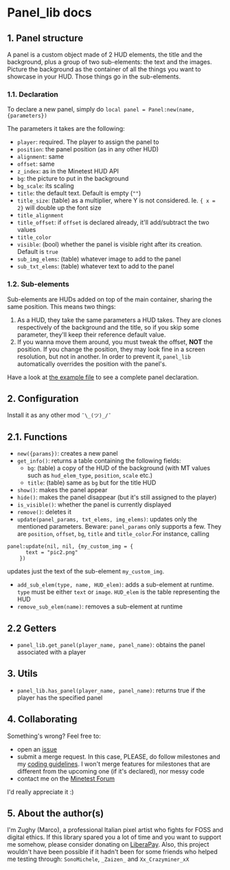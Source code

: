 # Panel_lib docs

## 1. Panel structure

A panel is a custom object made of 2 HUD elements, the title and the background, plus a group of two sub-elements: the text and the images. Picture the background as the container of all the things you want to showcase in your HUD. Those things go in the sub-elements.

### 1.1. Declaration
To declare a new panel, simply do
`local panel = Panel:new(name, {parameters})`

The parameters it takes are the following:
* `player`: required. The player to assign the panel to
* `position`: the panel position (as in any other HUD)
* `alignment`: same
* `offset`: same
* `z_index`: as in the Minetest HUD API
* `bg`: the picture to put in the background
* `bg_scale`: its scaling
* `title`: the default text. Default is empty (`""`)
* `title_size`: (table) as a multiplier, where Y is not considered. Ie. `{ x = 2}` will double up the font size
* `title_alignment`
* `title_offset`: if `offset` is declared already, it'll add/subtract the two values
* `title_color`
* `visible`: (bool) whether the panel is visible right after its creation. Default is `true`
* `sub_img_elems`: (table) whatever image to add to the panel
* `sub_txt_elems`: (table) whatever text to add to the panel

### 1.2. Sub-elements
Sub-elements are HUDs added on top of the main container, sharing the same position. This means two things:
1. As a HUD, they take the same parameters a HUD takes. They are clones respectively of the background and the title, so if you skip some parameter, they'll keep their reference default value.
2. If you wanna move them around, you must tweak the offset, **NOT** the position. If you change the position, they may look fine in a screen resolution, but not in another. In order to prevent it, `panel_lib` automatically overrides the position with the panel's.

Have a look at [the example file](https://gitlab.com/zughy-friends-minetest/panel_lib/-/blob/master/panel.example) to see a complete panel declaration.

## 2. Configuration

Install it as any other mod `¯\_(ツ)_/¯`

## 2.1. Functions

* `new({params})`: creates a new panel
* `get_info()`: returns a table containing the following fields:
  * `bg`: (table) a copy of the HUD of the background (with MT values such as `hud_elem_type`, `position`, `scale` etc.)
  * `title`: (table) same as `bg` but for the title HUD
* `show()`: makes the panel appear
* `hide()`: makes the panel disappear (but it's still assigned to the player)
* `is_visible()`: whether the panel is currently displayed
* `remove()`: deletes it
* `update(panel_params, txt_elems, img_elems)`: updates only the mentioned parameters. Beware: `panel_params` only supports a few. They are `position`, `offset`, `bg`, `title` and `title_color`.For instance, calling

```
panel:update(nil, nil, {my_custom_img = {
      text = "pic2.png"
    })
```
updates just the text of the sub-element `my_custom_img`.

* `add_sub_elem(type, name, HUD_elem)`: adds a sub-element at runtime. `type` must be either `text` or `image`. `HUD_elem` is the table representing the HUD
* `remove_sub_elem(name)`: removes a sub-element at runtime

## 2.2 Getters
* `panel_lib.get_panel(player_name, panel_name)`: obtains the panel associated with a player

## 3. Utils
* `panel_lib.has_panel(player_name, panel_name)`: returns true if the player has the specified panel

## 4. Collaborating
Something's wrong? Feel free to:
* open an [issue](https://gitlab.com/zughy-friends-minetest/panel_lib/-/issues)
* submit a merge request. In this case, PLEASE, do follow milestones and my [coding guidelines](https://cryptpad.fr/pad/#/2/pad/view/-l75iHl3x54py20u2Y5OSAX4iruQBdeQXcO7PGTtGew/embed/). I won't merge features for milestones that are different from the upcoming one (if it's declared), nor messy code
* contact me on the [Minetest Forum](https://forum.minetest.net/memberlist.php?mode=viewprofile&u=26472)

I'd really appreciate it :)

## 5. About the author(s)
I'm Zughy (Marco), a professional Italian pixel artist who fights for FOSS and digital ethics. If this library spared you a lot of time and you want to support me somehow, please consider donating on [LiberaPay](https://liberapay.com/Zughy/). Also, this project wouldn't have been possible if it hadn't been for some friends who helped me testing through: `SonoMichele`, `_Zaizen_` and `Xx_Crazyminer_xX`
